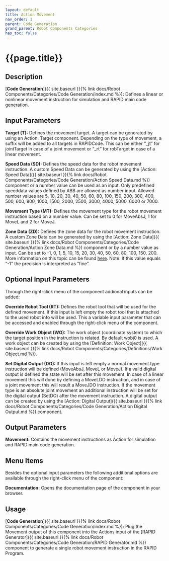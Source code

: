 ```yaml
---
layout: default
title: Action Movement
nav_order: 1
parent: Code Generation
grand_parent: Robot Components Categories
has_toc: false
---
```


# **{{page.title}}**

## **Description**

[**Code Generation**]({{ site.baseurl }}{% link docs/Robot Components/Categories/Code Generation/index.md %})**:** Defines a linear or nonlinear movement instruction for simulation and RAPID main code generation.

## **Input Parameters**

**Target (T):** Defines the movement target. A target can be generated by using an Action: Target component. Depending on the type of movement, a suffix will be added to all targets in RAPIDCode. This can be either “_jt” for jointTarget in case of a joint movement or “_rt” for robTarget in case of a linear movement.

**Speed Data (SD):** Defines the speed data for the robot movement instruction. A custom Speed Data can be generated by using the [Action: Speed Data]({{ site.baseurl }}{% link docs/Robot Components/Categories/Code Generation/Action Speed Data.md %}) component or a number value can be used as an input. Only predefined speeddata values defined by ABB are allowed as number input. Allowed number values are 5, 10, 20, 30, 40, 50, 60, 80, 100, 150, 200, 300, 400, 500, 600, 800, 1000, 1500, 2000, 2500, 3000, 4000, 5000, 6000 or 7000.

**Movement Type (MT):** Defines the movement type for the robot movement instruction based on a number value. Can be set to 0 for MoveAbsJ, 1 for MoveL and 2 for MoveJ.

**Zone Data (ZD):** Defines the zone data for the robot movement instruction. A custom Zone Data can be generated by using the [Action: Zone Data]({{ site.baseurl }}{% link docs/Robot Components/Categories/Code Generation/Action Zone Data.md %}) component or by a number value as input. Can be set to -1, 0, 1, 5, 10, 15, 20, 30, 40, 50, 60, 80, 100, 150, 200. More information on this topic can be found [here](https://library.e.abb.com/public/688894b98123f87bc1257cc50044e809/Technical%20reference%20manual_RAPID_3HAC16581-1_revJ_en.pdf). Note: If this value equals “-1” the precision is interpreted as “fine”.

## **Optional Input Parameters**

Through the right-click menu of the component addional inputs can be added:

**Override Robot Tool (RT):** Defines the robot tool that will be used for the defined movement. If this input is left empty the robot tool that is attached to the used robot info will be used. This a variable input parameter that can be accessed and enabled through the right-click menu of the component. 

**Override Work Object (WO):** The work object (coordinate system) to which the target position in the instruction is related. By default wobj0 is used. A work object can be created by using the [Definition: Work Object]({{ site.baseurl }}{% link docs/Robot Components/Categories/Definitions/Work Object.md %}).

**Set Digital Output (DO):** If this input is left empty a normal movement type instruction will be defined (MoveAbsJ, MoveL or MoveJ). If a valid digital output is defined the state will be set after this movement. In case of a linear movement this will done by defining a MoveLDO instruction, and in case of a joint movement this will result a MoveJDO instruction. If the movement type is an absolute joint movement an additional instruction will be set for the digital output (SetDO) after the movement instruction. A digital output can be created by using the [Action: Digital Output]({{ site.baseurl }}{% link docs/Robot Components/Categories/Code Generation/Action Digital Output.md %}) component. 

## **Output Parameters**

**Movement:** Contains the movement instructions as Action for simulation and RAPID main code generation.

## **Menu Items**

Besides the optional input parameters the following additional options are available through the right-click menu of the component:

**Documentation:** Opens the documentation page of the component in your browser.

## **Usage**

[**Code Generation**]({{ site.baseurl }}{% link docs/Robot Components/Categories/Code Generation/index.md %})**:** Plug the Movement output of this component into the Actions input of the [RAPID Generator]({{ site.baseurl }}{% link docs/Robot Components/Categories/Code Generation/RAPID Generator.md %}) component to generate a single robot movement instruction in the RAPID Program.